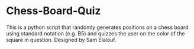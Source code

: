 # Chess-Board-Quiz

This is a python script that randomly generates positions on a chess board using standard notation (e.g. B5) and quizzes the user on the color of the square in question. Designed by Sam Elalouf.
